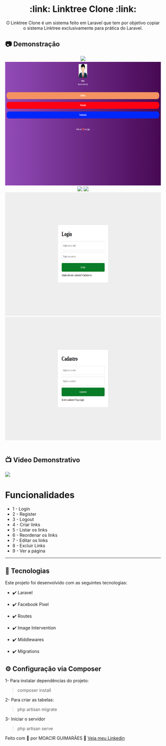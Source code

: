 <h1 align="center">:link: Linktree Clone :link:</h1>

<p align="center">O Linktree Clone é um sistema feito em Laravel que tem por objetivo copiar o sistema Linktree exclusivamente para prática do Laravel.</p>

## :camera: Demonstração

<div align="center" >
  <img src="./git_img/page.png" height="400">
  <img src="./git_img/links.png" height="400">
  <img src="./git_img/edit_link.png" height="400">
  <img src="./git_img/my_pages.png" height="400">
  <img src="./git_img/login.png" height="400">
  <img src="./git_img/register.png" height="400">
</div><br/>

## :tv: Video Demonstrativo

<a href="">
  <img src="link video demonstrativo"/>
</a>

# Funcionalidades

 - 1 - Login
 - 2 - Register
 - 3 - Logout
 - 4 - Criar links
 - 5 - Listar os links
 - 6 - Reordenar os links
 - 7 - Editar os links
 - 8 - Excluir Links
 - 9 - Ver a página

---

## 🚀 Tecnologias

Este projeto foi desenvolvido com as seguintes tecnologias:


- ✔️ Laravel

- ✔️ Facebook Pixel

- ✔️ Routes

- ✔️ Image Intervention

- ✔️ Middlewares

- ✔️ Migrations


## ⚙ Configuração via Composer

1- Para instalar dependências do projeto:
> composer install

2- Para criar as tabelas:
> php artisan migrate

3- Iniciar o servidor
> php artisan serve



Feito com 💜 por MOACIR GUIMARÃES 👋 [Veja meu Linkedin](https://www.linkedin.com/in/moacir-alves/)
<br>
